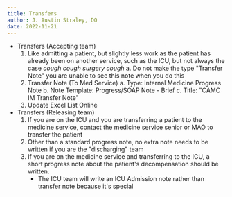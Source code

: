 ```yaml
---
title: Transfers
author: J. Austin Straley, DO
date: 2022-11-21
---
```


- Transfers (Accepting team)
	1. Like admitting a patient, but slightly less work as the patient has already been on another service, such as the ICU, but not always the case *cough cough surgery cough*
		a. Do not make the type "Transfer Note" you are unable to see this note when you do this
	2. Transfer Note (To Med Service)
		a. Type: Internal Medicine Progress Note
		b. Note Template: Progress/SOAP Note - Brief
		c. Title: "CAMC IM Transfer Note"
	3. Update Excel List Online
- Transfers (Releasing team)
	1. If you are on the ICU and you are transferring a patient to the medicine service, contact the medicine service senior or MAO to transfer the patient
	2. Other than a standard progress note, no extra note needs to be written if you are the "discharging" team
	3. If you are on the medicine service and transferring to the ICU, a short progress note about the patient's decompensation should be written.
        - The ICU team will write an ICU Admission note rather than transfer note because it's special
